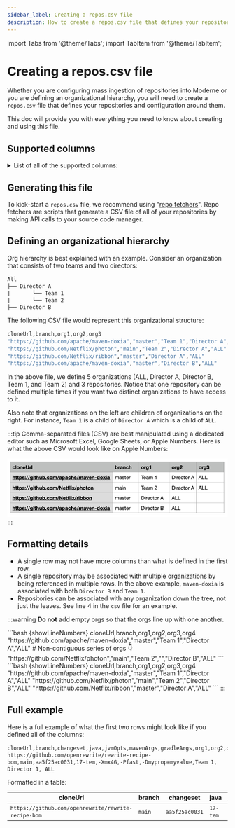 ```yaml
---
sidebar_label: Creating a repos.csv file
description: How to create a repos.csv file that defines your repositories and, potentially, an organizational hierarchy for them.
---
```


import Tabs from '@theme/Tabs';
import TabItem from '@theme/TabItem';

# Creating a repos.csv file

Whether you are configuring mass ingestion of repositories into Moderne or you are defining an organizational hierarchy, you will need to create a `repos.csv` file that defines your repositories and configuration around them. 

This doc will provide you with everything you need to know about creating and using this file.

## Supported columns

<details>
<summary>
List of all of the supported columns:
</summary>

| Column name | Required                                                   | Description                                                                                                                                                                                                                                                                                                     | Example                                                                       |
|-------------|------------------------------------------------------------|-----------------------------------------------------------------------------------------------------------------------------------------------------------------------------------------------------------------------------------------------------------------------------------------------------------------|-------------------------------------------------------------------------------|
| cloneUrl    | `true`                                                     | The URL of the repository that should be ingested.                                                                                                                                                                                                                                                              | `git@github.com:google/guava.git` or `https://github.com/openrewrite/rewrite` |
| branch      | Required for the agent but not required for mass ingestion | The branch of the above repository that should be ingested.                                                                                                                                                                                                                                                     | `main`                                                                        |
| changeset   | `false`                                                    | If provided, this will check out the repository at this specific commit SHA. Please do not use this column in your mass-ingestion or org hierarchy `repos.csv` file.                                                                                                                                            | `aa5f25ac0031`                                                                |
| java        | `false`                                                    | Configures the JDK to use.                                                                                                                                                                                                                                                                                      | `17` or `17-tem` or `17.0.6-tem`                                              |
| jvmopts     | `false`                                                    | JVM options added to tools building LSTs. Must be configured before you can run the build command if non-standard VM options are required.                                                                                                                                                                      | `-Xmx4G`                                                                      |
| mavenArgs   | `false`                                                    | Build arguments are added to the end of the Maven command line when building LSTs.                                                                                                                                                                                                                              | `-Pfast`                                                                      |
| gradleArgs  | `false`                                                    | Build arguments that are added to the end of the Gradle command line when building LSTs.                                                                                                                                                                                                                        | `-Dmyprop=myvalue`                                                            |
| org*        | `false`                                                    | If you want to configure an organizational hierarchy, you can provide one or more organization columns. Each column will specify an organization the repository should be part of. The column name should be `org` plus a number such as: `org1,org2,org3`. There is no limit for how many orgs you can define. | `openrewrite`                                                                 |
</details>

## Generating this file

To kick-start a `repos.csv` file, we recommend using "[repo fetchers](https://github.com/moderneinc/repository-fetchers)". Repo fetchers are scripts that generate a CSV file of all of your repositories by making API calls to your source code manager.

## Defining an organizational hierarchy

Org hierarchy is best explained with an example. Consider an organization that consists of two teams and two directors:

```
All
├── Director A
|       └── Team 1
|       └── Team 2
├── Director B

```

The following CSV file would represent this organizational structure:

```bash showLineNumbers
cloneUrl,branch,org1,org2,org3
"https://github.com/apache/maven-doxia","master","Team 1","Director A","ALL"
"https://github.com/Netflix/photon","main","Team 2","Director A","ALL"
"https://github.com/Netflix/ribbon","master","Director A","ALL"
"https://github.com/apache/maven-doxia","master","Director B","ALL"
```

In the above file, we define 5 organizations (ALL, Director A, Director B, Team 1, and Team 2) and 3 repositories. Notice that one repository can be defined multiple times if you want two distinct organizations to have access to it.

Also note that organizations on the left are children of organizations on the right. For instance, `Team 1` is a child of `Director A` which is a child of `ALL`.

:::tip
Comma-separated files (CSV) are best manipulated using a dedicated editor such as Microsoft Excel, Google Sheets, or Apple Numbers. Here is what the above CSV would look like on Apple Numbers:

![](./assets/numbers-csv-screenshot.png)
:::

## Formatting details

- A single row may not have more columns than what is defined in the first row.
- A single repository may be associated with multiple organizations by being referenced in multiple rows. In the above
  example, `maven-doxia` is associated with both `Director B` and `Team 1`.
- Repositories can be associated with any organization down the tree, not just the leaves. See line 4 in the `csv` file
  for an example.

:::warning
**Do not** add empty orgs so that the orgs line up with one another.

<Tabs>
<TabItem value="not-this" label="Don't do this">
```bash {showLineNumbers}
cloneUrl,branch,org1,org2,org3,org4
"https://github.com/apache/maven-doxia","master","Team 1","Director A","ALL"
# Non-contiguous series of orgs 👇 
"https://github.com/Netflix/photon","main","Team 2","","Director B","ALL"
```
</TabItem>

<TabItem value="do-this" label="Do this">
```bash {showLineNumbers}
cloneUrl,branch,org1,org2,org3,org4
"https://github.com/apache/maven-doxia","master","Team 1","Director A","ALL"
"https://github.com/Netflix/photon","main","Team 2","Director B","ALL"
"https://github.com/Netflix/ribbon","master","Director A","ALL"
```
</TabItem>
</Tabs>
:::

## Full example

Here is a full example of what the first two rows might look like if you defined all of the columns:

```csv
cloneUrl,branch,changeset,java,jvmOpts,mavenArgs,gradleArgs,org1,org2,org3
https://github.com/openrewrite/rewrite-recipe-bom,main,aa5f25ac0031,17-tem,-Xmx4G,-Pfast,-Dmyprop=myvalue,Team 1, Director 1, ALL
```

Formatted in a table:

| cloneUrl                                            | branch | changeset      | java     | jvmOpts  | mavenArgs | gradleArgs         | org1     | org2         | org3  |
|-----------------------------------------------------|--------|----------------|----------|----------|-----------|--------------------|----------|--------------|-------|
| `https://github.com/openrewrite/rewrite-recipe-bom` | `main` | `aa5f25ac0031` | `17-tem` | `-Xmx4G` | `-Pfast`  | `-Dmyprop=myvalue` | `Team 1` | `Director 1` | `ALL` |